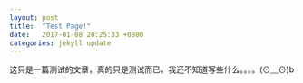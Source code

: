 ```yaml
---
layout: post
title:  "Test Page!"
date:   2017-01-08 20:25:33 +0800
categories: jekyll update
---
```

这只是一篇测试的文章，真的只是测试而已，我还不知道写些什么。。。。(⊙﹏⊙)b
